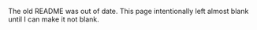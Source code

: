 The old README was out of date.  This page intentionally left almost blank until I can make it not blank.
